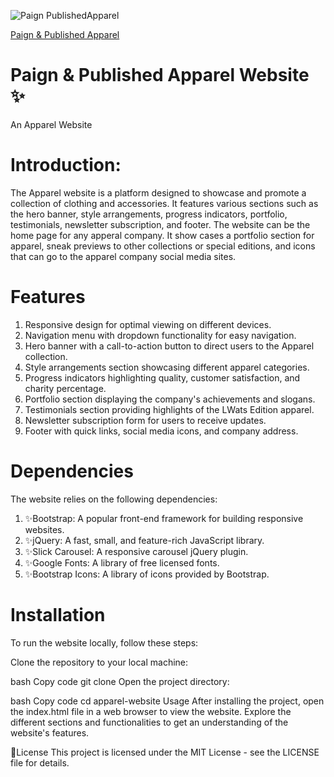 ![Paign PublishedApparel](https://github.com/teli203/lwats-merch/assets/68035449/8f6042fd-bcdd-45df-97c9-7f5193b8eeb1)

<a href="https://paign-n-published-apparel.netlify.app">Paign & Published Apparel</a>

# Paign & Published Apparel Website ✨
 
An Apparel Website 

# Introduction:
The Apparel website is a platform designed to showcase and promote a collection of clothing and accessories. It features various sections such as the hero banner, style arrangements, progress indicators, portfolio, testimonials, newsletter subscription, and footer. The website can be the home page for any apperal company. It show cases a portfolio section for apparel, sneak previews to other collections or special editions, and icons that can go to the apparel company social media sites.

# Features
1. Responsive design for optimal viewing on different devices.
2. Navigation menu with dropdown functionality for easy navigation.
3. Hero banner with a call-to-action button to direct users to the Apparel collection.
4. Style arrangements section showcasing different apparel categories.
5. Progress indicators highlighting quality, customer satisfaction, and charity percentage.
6. Portfolio section displaying the company's achievements and slogans.
7. Testimonials section providing highlights of the LWats Edition apparel.
8. Newsletter subscription form for users to receive updates.
9. Footer with quick links, social media icons, and company address.
# Dependencies
The website relies on the following dependencies:

1. ✨Bootstrap: A popular front-end framework for building responsive websites.
2. ✨jQuery: A fast, small, and feature-rich JavaScript library.
3. ✨Slick Carousel: A responsive carousel jQuery plugin.
4. ✨Google Fonts: A library of free licensed fonts.
5. ✨Bootstrap Icons: A library of icons provided by Bootstrap.
   
# Installation
To run the website locally, follow these steps:

Clone the repository to your local machine:

bash
Copy code
git clone <repository-url>
Open the project directory:

bash
Copy code
cd apparel-website
Usage
After installing the project, open the index.html file in a web browser to view the website. Explore the different sections and functionalities to get an understanding of the website's features.

💫License
This project is licensed under the MIT License - see the LICENSE file for details.
